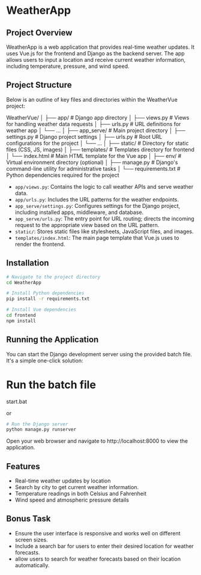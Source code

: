 # WeatherApp

## Project Overview
WeatherApp is a web application that provides real-time weather updates. It uses Vue.js for the frontend and Django as the backend server. The app allows users to input a location and receive current weather information, including temperature, pressure, and wind speed.

## Project Structure
Below is an outline of key files and directories within the WeatherVue project:

WeatherVue/
│
├── app/ # Django app directory
│ ├── views.py # Views for handling weather data requests
│ ├── urls.py # URL definitions for weather app
│ └── ...
│
├── app_serve/ # Main project directory
│ ├── settings.py # Django project settings
│ ├── urls.py # Root URL configurations for the project
│ └── ...
│
├── static/ # Directory for static files (CSS, JS, images)
│
├── templates/ # Templates directory for frontend
│ └── index.html # Main HTML template for the Vue app
│
├── env/ # Virtual environment directory (optional)
│
├── manage.py # Django's command-line utility for administrative tasks
│
└── requirements.txt # Python dependencies required for the project


- `app/views.py`: Contains the logic to call weather APIs and serve weather data.
- `app/urls.py`: Includes the URL patterns for the weather endpoints.
- `app_serve/settings.py`: Configures settings for the Django project, including installed apps, middleware, and database.
- `app_serve/urls.py`: The entry point for URL routing; directs the incoming request to the appropriate view based on the URL pattern.
- `static/`: Stores static files like stylesheets, JavaScript files, and images.
- `templates/index.html`: The main page template that Vue.js uses to render the frontend.

## Installation

```bash
# Navigate to the project directory
cd WeatherApp

# Install Python dependencies
pip install -r requirements.txt

# Install Vue dependencies
cd frontend
npm install
```

## Running the Application
You can start the Django development server using the provided batch file. It's a simple one-click solution:

# Run the batch file
start.bat

or
```bash
# Run the Django server
python manage.py runserver
```

Open your web browser and navigate to http://localhost:8000 to view the application.

## Features
- Real-time weather updates by location
- Search by city to get current weather information.
- Temperature readings in both Celsius and Fahrenheit
- Wind speed and atmospheric pressure details

## Bonus Task
- Ensure the user interface is responsive and works well on different screen sizes.
- Include a search bar for users to enter their desired location for weather forecasts.
- allow users to search for weather forecasts based on their location automatically.